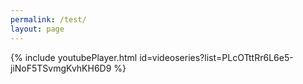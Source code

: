 ```yaml
---
permalink: /test/
layout: page
---
```


{% include youtubePlayer.html id=videoseries?list=PLcOTttRr6L6e5-jiNoF5TSvmgKvhKH6D9 %}
